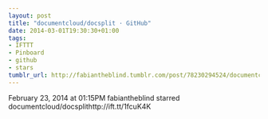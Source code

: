 ```yaml
---
layout: post
title: "documentcloud/docsplit · GitHub"
date: 2014-03-01T19:30:30+01:00
tags:
- IFTTT
- Pinboard
- github
- stars
tumblr_url: http://fabiantheblind.tumblr.com/post/78230294524/documentcloud-docsplit-github
---
```

February 23, 2014 at 01:15PM
fabiantheblind starred documentcloud/docsplithttp://ift.tt/1fcuK4K
